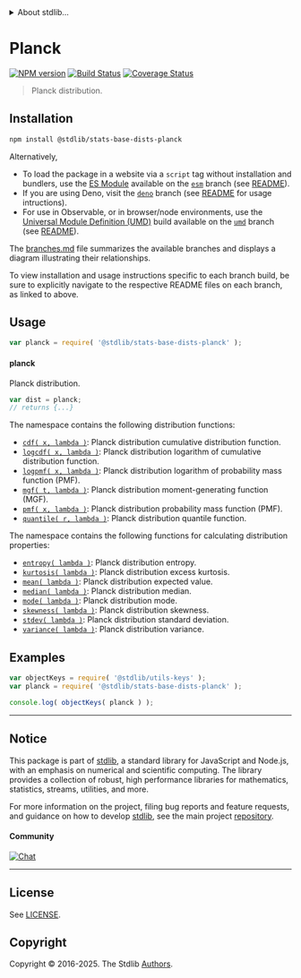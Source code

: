 <!--

@license Apache-2.0

Copyright (c) 2025 The Stdlib Authors.

Licensed under the Apache License, Version 2.0 (the "License");
you may not use this file except in compliance with the License.
You may obtain a copy of the License at

   http://www.apache.org/licenses/LICENSE-2.0

Unless required by applicable law or agreed to in writing, software
distributed under the License is distributed on an "AS IS" BASIS,
WITHOUT WARRANTIES OR CONDITIONS OF ANY KIND, either express or implied.
See the License for the specific language governing permissions and
limitations under the License.

-->


<details>
  <summary>
    About stdlib...
  </summary>
  <p>We believe in a future in which the web is a preferred environment for numerical computation. To help realize this future, we've built stdlib. stdlib is a standard library, with an emphasis on numerical and scientific computation, written in JavaScript (and C) for execution in browsers and in Node.js.</p>
  <p>The library is fully decomposable, being architected in such a way that you can swap out and mix and match APIs and functionality to cater to your exact preferences and use cases.</p>
  <p>When you use stdlib, you can be absolutely certain that you are using the most thorough, rigorous, well-written, studied, documented, tested, measured, and high-quality code out there.</p>
  <p>To join us in bringing numerical computing to the web, get started by checking us out on <a href="https://github.com/stdlib-js/stdlib">GitHub</a>, and please consider <a href="https://opencollective.com/stdlib">financially supporting stdlib</a>. We greatly appreciate your continued support!</p>
</details>

# Planck

[![NPM version][npm-image]][npm-url] [![Build Status][test-image]][test-url] [![Coverage Status][coverage-image]][coverage-url] <!-- [![dependencies][dependencies-image]][dependencies-url] -->

> Planck distribution.

<section class="installation">

## Installation

```bash
npm install @stdlib/stats-base-dists-planck
```

Alternatively,

-   To load the package in a website via a `script` tag without installation and bundlers, use the [ES Module][es-module] available on the [`esm`][esm-url] branch (see [README][esm-readme]).
-   If you are using Deno, visit the [`deno`][deno-url] branch (see [README][deno-readme] for usage intructions).
-   For use in Observable, or in browser/node environments, use the [Universal Module Definition (UMD)][umd] build available on the [`umd`][umd-url] branch (see [README][umd-readme]).

The [branches.md][branches-url] file summarizes the available branches and displays a diagram illustrating their relationships.

To view installation and usage instructions specific to each branch build, be sure to explicitly navigate to the respective README files on each branch, as linked to above.

</section>

<section class="usage">

## Usage

```javascript
var planck = require( '@stdlib/stats-base-dists-planck' );
```

#### planck

Planck distribution.

```javascript
var dist = planck;
// returns {...}
```

The namespace contains the following distribution functions:

<!-- <toc pattern="*+(cdf|pmf|mgf|quantile)*"> -->

<div class="namespace-toc">

-   <span class="signature">[`cdf( x, lambda )`][@stdlib/stats/base/dists/planck/cdf]</span><span class="delimiter">: </span><span class="description">Planck distribution cumulative distribution function.</span>
-   <span class="signature">[`logcdf( x, lambda )`][@stdlib/stats/base/dists/planck/logcdf]</span><span class="delimiter">: </span><span class="description">Planck distribution logarithm of cumulative distribution function.</span>
-   <span class="signature">[`logpmf( x, lambda )`][@stdlib/stats/base/dists/planck/logpmf]</span><span class="delimiter">: </span><span class="description">Planck distribution logarithm of probability mass function (PMF).</span>
-   <span class="signature">[`mgf( t, lambda )`][@stdlib/stats/base/dists/planck/mgf]</span><span class="delimiter">: </span><span class="description">Planck distribution moment-generating function (MGF).</span>
-   <span class="signature">[`pmf( x, lambda )`][@stdlib/stats/base/dists/planck/pmf]</span><span class="delimiter">: </span><span class="description">Planck distribution probability mass function (PMF).</span>
-   <span class="signature">[`quantile( r, lambda )`][@stdlib/stats/base/dists/planck/quantile]</span><span class="delimiter">: </span><span class="description">Planck distribution quantile function.</span>

</div>

<!-- </toc> -->

The namespace contains the following functions for calculating distribution properties:

<!-- <toc pattern="*+(entropy|kurtosis|mean|median|mode|skewness|stdev|variance)*"> -->

<div class="namespace-toc">

-   <span class="signature">[`entropy( lambda )`][@stdlib/stats/base/dists/planck/entropy]</span><span class="delimiter">: </span><span class="description">Planck distribution entropy.</span>
-   <span class="signature">[`kurtosis( lambda )`][@stdlib/stats/base/dists/planck/kurtosis]</span><span class="delimiter">: </span><span class="description">Planck distribution excess kurtosis.</span>
-   <span class="signature">[`mean( lambda )`][@stdlib/stats/base/dists/planck/mean]</span><span class="delimiter">: </span><span class="description">Planck distribution expected value.</span>
-   <span class="signature">[`median( lambda )`][@stdlib/stats/base/dists/planck/median]</span><span class="delimiter">: </span><span class="description">Planck distribution median.</span>
-   <span class="signature">[`mode( lambda )`][@stdlib/stats/base/dists/planck/mode]</span><span class="delimiter">: </span><span class="description">Planck distribution mode.</span>
-   <span class="signature">[`skewness( lambda )`][@stdlib/stats/base/dists/planck/skewness]</span><span class="delimiter">: </span><span class="description">Planck distribution skewness.</span>
-   <span class="signature">[`stdev( lambda )`][@stdlib/stats/base/dists/planck/stdev]</span><span class="delimiter">: </span><span class="description">Planck distribution standard deviation.</span>
-   <span class="signature">[`variance( lambda )`][@stdlib/stats/base/dists/planck/variance]</span><span class="delimiter">: </span><span class="description">Planck distribution variance.</span>

</div>

<!-- </toc> -->

</section>

<!-- /.usage -->

<section class="examples">

## Examples

<!-- eslint no-undef: "error" -->

```javascript
var objectKeys = require( '@stdlib/utils-keys' );
var planck = require( '@stdlib/stats-base-dists-planck' );

console.log( objectKeys( planck ) );
```

</section>

<!-- /.examples -->

<!-- Section for related `stdlib` packages. Do not manually edit this section, as it is automatically populated. -->

<section class="related">

</section>

<!-- /.related -->

<!-- Section for all links. Make sure to keep an empty line after the `section` element and another before the `/section` close. -->


<section class="main-repo" >

* * *

## Notice

This package is part of [stdlib][stdlib], a standard library for JavaScript and Node.js, with an emphasis on numerical and scientific computing. The library provides a collection of robust, high performance libraries for mathematics, statistics, streams, utilities, and more.

For more information on the project, filing bug reports and feature requests, and guidance on how to develop [stdlib][stdlib], see the main project [repository][stdlib].

#### Community

[![Chat][chat-image]][chat-url]

---

## License

See [LICENSE][stdlib-license].


## Copyright

Copyright &copy; 2016-2025. The Stdlib [Authors][stdlib-authors].

</section>

<!-- /.stdlib -->

<!-- Section for all links. Make sure to keep an empty line after the `section` element and another before the `/section` close. -->

<section class="links">

[npm-image]: http://img.shields.io/npm/v/@stdlib/stats-base-dists-planck.svg
[npm-url]: https://npmjs.org/package/@stdlib/stats-base-dists-planck

[test-image]: https://github.com/stdlib-js/stats-base-dists-planck/actions/workflows/test.yml/badge.svg?branch=main
[test-url]: https://github.com/stdlib-js/stats-base-dists-planck/actions/workflows/test.yml?query=branch:main

[coverage-image]: https://img.shields.io/codecov/c/github/stdlib-js/stats-base-dists-planck/main.svg
[coverage-url]: https://codecov.io/github/stdlib-js/stats-base-dists-planck?branch=main

<!--

[dependencies-image]: https://img.shields.io/david/stdlib-js/stats-base-dists-planck.svg
[dependencies-url]: https://david-dm.org/stdlib-js/stats-base-dists-planck/main

-->

[chat-image]: https://img.shields.io/gitter/room/stdlib-js/stdlib.svg
[chat-url]: https://app.gitter.im/#/room/#stdlib-js_stdlib:gitter.im

[stdlib]: https://github.com/stdlib-js/stdlib

[stdlib-authors]: https://github.com/stdlib-js/stdlib/graphs/contributors

[umd]: https://github.com/umdjs/umd
[es-module]: https://developer.mozilla.org/en-US/docs/Web/JavaScript/Guide/Modules

[deno-url]: https://github.com/stdlib-js/stats-base-dists-planck/tree/deno
[deno-readme]: https://github.com/stdlib-js/stats-base-dists-planck/blob/deno/README.md
[umd-url]: https://github.com/stdlib-js/stats-base-dists-planck/tree/umd
[umd-readme]: https://github.com/stdlib-js/stats-base-dists-planck/blob/umd/README.md
[esm-url]: https://github.com/stdlib-js/stats-base-dists-planck/tree/esm
[esm-readme]: https://github.com/stdlib-js/stats-base-dists-planck/blob/esm/README.md
[branches-url]: https://github.com/stdlib-js/stats-base-dists-planck/blob/main/branches.md

[stdlib-license]: https://raw.githubusercontent.com/stdlib-js/stats-base-dists-planck/main/LICENSE

[@stdlib/stats/base/dists/planck/cdf]: https://github.com/stdlib-js/stats-base-dists-planck-cdf

[@stdlib/stats/base/dists/planck/entropy]: https://github.com/stdlib-js/stats-base-dists-planck-entropy

[@stdlib/stats/base/dists/planck/kurtosis]: https://github.com/stdlib-js/stats-base-dists-planck-kurtosis

[@stdlib/stats/base/dists/planck/logcdf]: https://github.com/stdlib-js/stats-base-dists-planck-logcdf

[@stdlib/stats/base/dists/planck/logpmf]: https://github.com/stdlib-js/stats-base-dists-planck-logpmf

[@stdlib/stats/base/dists/planck/mean]: https://github.com/stdlib-js/stats-base-dists-planck-mean

[@stdlib/stats/base/dists/planck/median]: https://github.com/stdlib-js/stats-base-dists-planck-median

[@stdlib/stats/base/dists/planck/mgf]: https://github.com/stdlib-js/stats-base-dists-planck-mgf

[@stdlib/stats/base/dists/planck/mode]: https://github.com/stdlib-js/stats-base-dists-planck-mode

[@stdlib/stats/base/dists/planck/pmf]: https://github.com/stdlib-js/stats-base-dists-planck-pmf

[@stdlib/stats/base/dists/planck/quantile]: https://github.com/stdlib-js/stats-base-dists-planck-quantile

[@stdlib/stats/base/dists/planck/skewness]: https://github.com/stdlib-js/stats-base-dists-planck-skewness

[@stdlib/stats/base/dists/planck/stdev]: https://github.com/stdlib-js/stats-base-dists-planck-stdev

[@stdlib/stats/base/dists/planck/variance]: https://github.com/stdlib-js/stats-base-dists-planck-variance

</section>

<!-- /.links -->
